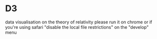 # D3
data visualisation on the theory of relativity please run it on chrome or if you're using safari "disable the local file restrictions" on the "develop" menu
